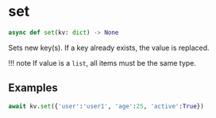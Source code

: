 # set

```py
async def set(kv: dict) -> None
```

Sets new key(s). If a key already exists, the value is replaced.

!!! note
    If value is a `list`, all items must be the same type.


## Examples

```py
await kv.set({'user':'user1', 'age':25, 'active':True})
```